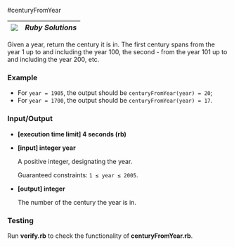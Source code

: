 #centuryFromYear

| ![](https://app.codesignal.com/user-icons/languages/rb.svg) | ***Ruby Solutions*** |
|---|---|

Given a year, return the century it is in. The first century spans from the year 1 up to and including the year 100, the second - from the year 101 up to and including the year 200, etc.

### Example

- For `year = 1905`, the output should be
  `centuryFromYear(year) = 20`;
- For `year = 1700`, the output should be
  `centuryFromYear(year) = 17`.

### Input/Output

- **[execution time limit] 4 seconds (rb)**


- **[input] integer year**

  A positive integer, designating the year.

  Guaranteed constraints:
  `1 ≤ year ≤ 2005`.


- **[output] integer**

  The number of the century the year is in.

### Testing
Run **verify.rb** to check the functionality of **centuryFromYear.rb**.